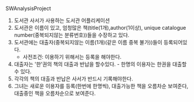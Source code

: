 SWAnalysisProject

1. 도서관 사서가 사용하는 도서관 어플리케이션
2. 도서관은 이름이 있고, 엄청많은 책(title(1개),author(1이상), unique catalogue number(중복되지않는 분류번호))들을 수장하고 있다.
3. 도서관에는 대출자(중복되지않는 이름(1개)(같은 이름 중복 불가))들이 등록되어있다.
    - 사전조건: 이용하기 위해서는 등록을 해야한다.
4. 대출자는 '한'권의 책의 대출과 반납을 할수있다. - 한명의 이용자는 한권을 대출할 수 있다.
5. 각각의 책의 대출과 반납은 사서가 반드시 기록해야한다.
6. 그녀는 새로운 이용자를 등록(한번에 한명씩), 대출가능한 책을 오름차순 보여준다, 대출중인 책을 오름차순으로 보여준다.
